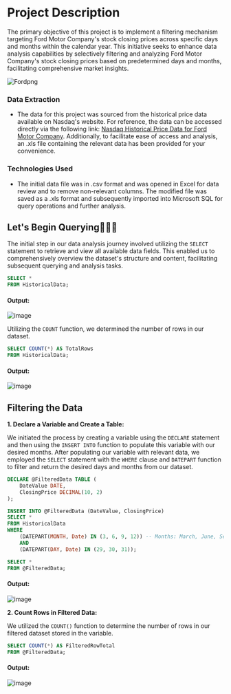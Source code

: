 # Project Description 
The primary objective of this project is to implement a filtering mechanism targeting Ford Motor Company's stock closing prices across specific days and months within the calendar year. This initiative seeks to enhance data analysis capabilities by selectively filtering and analyzing Ford Motor Company's stock closing prices based on predetermined days and months, facilitating comprehensive market insights.

![Fordpng](https://github.com/kelachicb/SQLDataFiltering/assets/57774879/3a1ef67a-4226-4359-af2a-5b9023c5e2c5)


### Data Extraction
* The data for this project was sourced from the historical price data available on Nasdaq's website. For reference, the data can be accessed directly via the following link: [Nasdaq Historical Price Data for Ford Motor Company](https://www.nasdaq.com/market-activity/stocks/f/historical). Additionally, to facilitate ease of access and analysis, an .xls file containing the relevant data has been provided for your convenience.
  
### Technologies Used
* The initial data file was in .csv format and was opened in Excel for data review and to remove non-relevant columns. The modified file was saved as a .xls format and subsequently imported into Microsoft SQL for query operations and further analysis.
  
## Let's Begin Querying👨🏾‍💻
The initial step in our data analysis journey involved utilizing the `SELECT` statement to retrieve and view all available data fields. This enabled us to comprehensively overview the dataset's structure and content, facilitating subsequent querying and analysis tasks.

```sql
SELECT *
FROM HistoricalData;
```
#### Output:

![image](https://github.com/kelachicb/SQLDataFiltering/assets/57774879/258c533e-ed21-42cd-b7dc-b34544f16054)

Utilizing the `COUNT` function, we determined the number of rows in our dataset.

```sql
SELECT COUNT(*) AS TotalRows
FROM HistoricalData;
```
#### Output:

![image](https://github.com/kelachicb/SQLDataFiltering/assets/57774879/0c032d58-20ba-4cd8-a0bd-b42709f819f6)

## Filtering the Data

**1. Declare a Variable and Create a Table:**

  We initiated the process by creating a variable using the `DECLARE` statement and then using the `INSERT INTO` function to populate this variable with our desired months. After populating our variable with relevant data, we employed the `SELECT` statement with the `WHERE` clause and `DATEPART` function to filter and return the desired days and months from our dataset.
  
```sql
DECLARE @FilteredData TABLE (
    DateValue DATE,
    ClosingPrice DECIMAL(10, 2)
);

INSERT INTO @FilteredData (DateValue, ClosingPrice)
SELECT *
FROM HistoricalData
WHERE 
    (DATEPART(MONTH, Date) IN (3, 6, 9, 12)) -- Months: March, June, September, December
    AND
    (DATEPART(DAY, Date) IN (29, 30, 31));

SELECT *
FROM @FilteredData;
```
#### Output:
![image](https://github.com/kelachicb/SQLDataFiltering/assets/57774879/16c977ff-63a1-48db-8053-17c8aaabb98d)

**2. Count Rows in Filtered Data:**
  
  We utilized the `COUNT()` function to determine the number of rows in our filtered dataset stored in the variable.

```sql
SELECT COUNT(*) AS FilteredRowTotal
FROM @FilteredData;
```
#### Output:

![image](https://github.com/kelachicb/SQLDataFiltering/assets/57774879/86f9a9fa-4973-447e-8e42-26e38f0dcb11)



